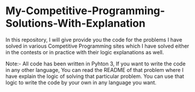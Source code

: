 # My-Competitive-Programming-Solutions-With-Explanation
In this repository, I will give provide you the code for the problems I have solved in various Competitive Programming sites which I have solved either in the contests or in practice with their logic explanations as well.

Note:- All code has been written in Pyhton 3, If you want to write the code in any other language, You can read the README of that problem where I have explain the logic of solving that particular problem. You can use that logic to write the code by your own in any language you want.
